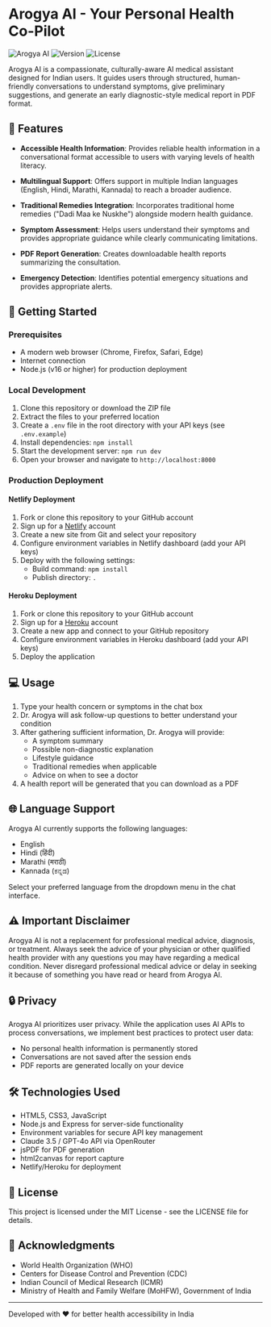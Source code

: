 # Arogya AI - Your Personal Health Co-Pilot

![Arogya AI](https://img.shields.io/badge/Arogya-AI-4285f4)
![Version](https://img.shields.io/badge/version-1.0.0-green)
![License](https://img.shields.io/badge/license-MIT-blue)

Arogya AI is a compassionate, culturally-aware AI medical assistant designed for Indian users. It guides users through structured, human-friendly conversations to understand symptoms, give preliminary suggestions, and generate an early diagnostic-style medical report in PDF format.

## 🌟 Features

- **Accessible Health Information**: Provides reliable health information in a conversational format accessible to users with varying levels of health literacy.

- **Multilingual Support**: Offers support in multiple Indian languages (English, Hindi, Marathi, Kannada) to reach a broader audience.

- **Traditional Remedies Integration**: Incorporates traditional home remedies ("Dadi Maa ke Nuskhe") alongside modern health guidance.

- **Symptom Assessment**: Helps users understand their symptoms and provides appropriate guidance while clearly communicating limitations.

- **PDF Report Generation**: Creates downloadable health reports summarizing the consultation.

- **Emergency Detection**: Identifies potential emergency situations and provides appropriate alerts.

## 🚀 Getting Started

### Prerequisites

- A modern web browser (Chrome, Firefox, Safari, Edge)
- Internet connection
- Node.js (v16 or higher) for production deployment

### Local Development

1. Clone this repository or download the ZIP file
2. Extract the files to your preferred location
3. Create a `.env` file in the root directory with your API keys (see `.env.example`)
4. Install dependencies: `npm install`
5. Start the development server: `npm run dev`
6. Open your browser and navigate to `http://localhost:8000`

### Production Deployment

#### Netlify Deployment

1. Fork or clone this repository to your GitHub account
2. Sign up for a [Netlify](https://www.netlify.com/) account
3. Create a new site from Git and select your repository
4. Configure environment variables in Netlify dashboard (add your API keys)
5. Deploy with the following settings:
   - Build command: `npm install`
   - Publish directory: `.`

#### Heroku Deployment

1. Fork or clone this repository to your GitHub account
2. Sign up for a [Heroku](https://www.heroku.com/) account
3. Create a new app and connect to your GitHub repository
4. Configure environment variables in Heroku dashboard (add your API keys)
5. Deploy the application

## 💻 Usage

1. Type your health concern or symptoms in the chat box
2. Dr. Arogya will ask follow-up questions to better understand your condition
3. After gathering sufficient information, Dr. Arogya will provide:
   - A symptom summary
   - Possible non-diagnostic explanation
   - Lifestyle guidance
   - Traditional remedies when applicable
   - Advice on when to see a doctor
4. A health report will be generated that you can download as a PDF

## 🌐 Language Support

Arogya AI currently supports the following languages:

- English
- Hindi (हिंदी)
- Marathi (मराठी)
- Kannada (ಕನ್ನಡ)

Select your preferred language from the dropdown menu in the chat interface.

## ⚠️ Important Disclaimer

Arogya AI is not a replacement for professional medical advice, diagnosis, or treatment. Always seek the advice of your physician or other qualified health provider with any questions you may have regarding a medical condition. Never disregard professional medical advice or delay in seeking it because of something you have read or heard from Arogya AI.

## 🔒 Privacy

Arogya AI prioritizes user privacy. While the application uses AI APIs to process conversations, we implement best practices to protect user data:

- No personal health information is permanently stored
- Conversations are not saved after the session ends
- PDF reports are generated locally on your device

## 🛠️ Technologies Used

- HTML5, CSS3, JavaScript
- Node.js and Express for server-side functionality
- Environment variables for secure API key management
- Claude 3.5 / GPT-4o API via OpenRouter
- jsPDF for PDF generation
- html2canvas for report capture
- Netlify/Heroku for deployment

## 📄 License

This project is licensed under the MIT License - see the LICENSE file for details.

## 🙏 Acknowledgments

- World Health Organization (WHO)
- Centers for Disease Control and Prevention (CDC)
- Indian Council of Medical Research (ICMR)
- Ministry of Health and Family Welfare (MoHFW), Government of India

---

Developed with ❤️ for better health accessibility in India